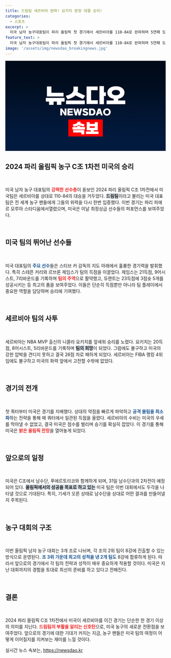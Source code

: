 ```yaml
---
title: 드림팀 세르비아 완파! 요키치 판정 대결 승리!
categories:
  - 스포츠
excerpt: >
  미국 남자 농구대표팀이 파리 올림픽 첫 경기에서 세르비아를 110-84로 완파하며 5연패 도전에 나섰다. 르브론 제임스와 케빈 듀랜트가 맹활약한 가운데, 세르비아 요키치는 홀로 분전했지만 패배를 피하지 못했다.
feature_text: >
  미국 남자 농구대표팀이 파리 올림픽 첫 경기에서 세르비아를 110-84로 완파하며 5연패 도전에 나섰다. 르브론 제임스와 케빈 듀랜트가 맹활약한 가운데, 세르비아 요키치는 홀로 분전했지만 패배를 피하지 못했다.
image: '/assets/img/newsdao_breakingnews.jpg'
---
```


<p><img src="/assets/img/newsdao_breakingnews.jpg" alt="flaretime 속보" /></p>

<h2 data-ke-size="size26">2024 파리 올림픽 농구 C조 1차전 미국의 승리</h2>

<p data-ke-size="size16">&nbsp;</p>

<p>미국 남자 농구 대표팀의 <b><span style="color: #ee2323;">강력한 선수층</span></b>이 돋보인 2024 파리 올림픽 C조 1차전에서 미국팀은 세르비아를 상대로 110-84의 대승을 거두었다. <b><span style="background-color: #21538527;">드림팀</span></b>이라고 불리는 미국 대표팀은 전 세계 농구 팬들에게 그들의 위력을 다시 한번 입증했다. 이번 경기는 파리 피에르 모루아 스타디움에서열렸으며, 미국은 이날 최정상급 선수들의 퍼포먼스를 보여주었다.</p>

<p><br></p>

<h2 data-ke-size="size26">미국 팀의 뛰어난 선수들</h2>

<p data-ke-size="size16">&nbsp;</p>

<p>미국 대표팀의 <b><span style="color: #1a5490;">주요 선수</span></b>들은 스티브 커 감독의 지도 아래에서 훌륭한 경기력을 발휘했다. 특히 스테픈 커리와 르브론 제임스가 팀의 득점을 이끌었다. 제임스는 21득점, 9어시스트, 7리바운드를 기록하며 <b><span style="color: #ee2323;">팀의 주역</span></b>으로 활약했고, 듀랜트는 23득점에 3점슛 5개를 성공시키는 등 최고의 폼을 보여주었다. 이들은 단순히 득점뿐만 아니라 팀 플레이에서 중요한 역할을 담당하며 승리에 기여했다.</p>

<p><br></p>

<h2 data-ke-size="size26">세르비아 팀의 사투</h2>

<p data-ke-size="size16">&nbsp;</p>

<p>세르비아는 NBA MVP 출신의 니콜라 요키치를 앞세워 승리를 노렸다. 요키치는 20득점, 8어시스트, 5리바운드를 기록하며 <b><span style="background-color: #21538527;">팀의 희망</span></b>이 되었다. 그럼에도 불구하고 미국의 강한 압박을 견디지 못하고 결국 26점 차로 패하게 되었다. 세르비아는 FIBA 랭킹 4위임에도 불구하고 미국의 화력 앞에서 고전할 수밖에 없었다.</p>

<p><br></p>

<h2 data-ke-size="size26">경기의 전개</h2>

<p data-ke-size="size16">&nbsp;</p>

<p>첫 쿼터부터 미국은 경기를 지배했다. 상대의 약점을 빠르게 파악하고 <b><span style="color: #1a5490;">공격 쏠림을 최소화</span></b>하는 전략을 통해 매 쿼터에서 일관된 득점을 올렸다. 세르비아의 수비는 미국의 우세를 막아낼 수 없었고, 결국 미국은 점수를 벌리며 승기를 확실히 잡았다. 이 경기를 통해 미국은 <b><span style="color: #ee2323;">밝은 올림픽 전망</span></b>을 열어놓게 되었다.</p>

<p><br></p>

<h2 data-ke-size="size26">앞으로의 일정</h2>

<p data-ke-size="size16">&nbsp;</p>

<p>미국은 C조에서 남수단, 푸에르토리코와 함께하게 되며, 31일 남수단과의 2차전이 예정되어 있다. <b><span style="background-color: #21538527;">올림픽에서의 성공을 목표로 하고 있는</span></b> 미국 팀은 이번 대회에서도 두각을 나타낼 것으로 기대된다. 특히, 기세가 오른 상태로 남수단을 상대로 어떤 결과를 만들어낼지 주목된다.</p>

<p><br></p>

<h2 data-ke-size="size26">농구 대회의 구조</h2>

<p data-ke-size="size16">&nbsp;</p>

<p>이번 올림픽 남자 농구 대회는 3개 조로 나뉘며, 각 조의 2위 팀이 8강에 진출할 수 있는 방식으로 운영된다. <b><span style="color: #1a5490;">조 3위 가운데 최고의 성적을 낸 2개 팀도</span></b> 8강에 합류하게 된다. 따라서 앞으로의 경기에서 각 팀의 전략과 성적이 매우 중요하게 작용할 것이다. 미국은 지난 대회까지의 경험을 토대로 최선의 준비를 하고 있다고 전해진다.</p>

<p><br></p>

<h2 data-ke-size="size26">결론</h2>

<p data-ke-size="size16">&nbsp;</p>

<p>2024 파리 올림픽 C조 1차전에서 미국이 세르비아를 이긴 경기는 단순한 한 경기 이상의 의미를 지닌다. <b><span style="color: #ee2323;">드림팀의 부활을 알리는 신호탄</span></b>으로, 미국 농구의 새로운 전환점을 보여주었다. 앞으로의 경기에 대한 기대가 커지는 지금, 농구 팬들은 미국 팀의 여정이 어떻게 이어질지를 지켜보는 재미를 느낄 것이다.</p>
실시간 뉴스 속보는, <a href="https://newsdao.kr" rel="dofollow">https://newsdao.kr</a>


